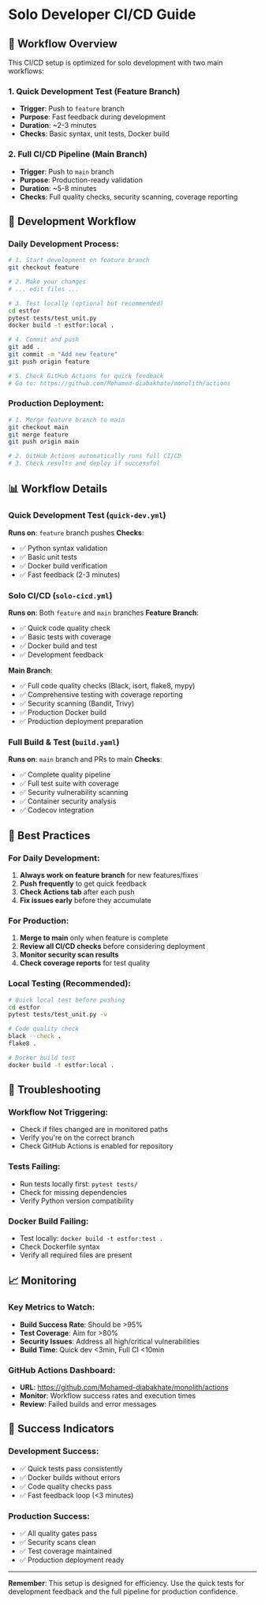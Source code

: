 # Solo Developer CI/CD Guide

## 🎯 Workflow Overview

This CI/CD setup is optimized for solo development with two main workflows:

### 1. **Quick Development Test** (Feature Branch)
- **Trigger**: Push to `feature` branch
- **Purpose**: Fast feedback during development
- **Duration**: ~2-3 minutes
- **Checks**: Basic syntax, unit tests, Docker build

### 2. **Full CI/CD Pipeline** (Main Branch)
- **Trigger**: Push to `main` branch
- **Purpose**: Production-ready validation
- **Duration**: ~5-8 minutes
- **Checks**: Full quality checks, security scanning, coverage reporting

## 🚀 Development Workflow

### Daily Development Process:

```bash
# 1. Start development on feature branch
git checkout feature

# 2. Make your changes
# ... edit files ...

# 3. Test locally (optional but recommended)
cd estfor
pytest tests/test_unit.py
docker build -t estfor:local .

# 4. Commit and push
git add .
git commit -m "Add new feature"
git push origin feature

# 5. Check GitHub Actions for quick feedback
# Go to: https://github.com/Mohamed-diabakhate/monolith/actions
```

### Production Deployment:

```bash
# 1. Merge feature branch to main
git checkout main
git merge feature
git push origin main

# 2. GitHub Actions automatically runs full CI/CD
# 3. Check results and deploy if successful
```

## 📊 Workflow Details

### Quick Development Test (`quick-dev.yml`)
**Runs on**: `feature` branch pushes
**Checks**:
- ✅ Python syntax validation
- ✅ Basic unit tests
- ✅ Docker build verification
- ✅ Fast feedback (2-3 minutes)

### Solo CI/CD (`solo-cicd.yml`)
**Runs on**: Both `feature` and `main` branches
**Feature Branch**:
- ✅ Quick code quality check
- ✅ Basic tests with coverage
- ✅ Docker build and test
- ✅ Development feedback

**Main Branch**:
- ✅ Full code quality checks (Black, isort, flake8, mypy)
- ✅ Comprehensive testing with coverage reporting
- ✅ Security scanning (Bandit, Trivy)
- ✅ Production Docker build
- ✅ Production deployment preparation

### Full Build & Test (`build.yaml`)
**Runs on**: `main` branch and PRs to main
**Checks**:
- ✅ Complete quality pipeline
- ✅ Full test suite with coverage
- ✅ Security vulnerability scanning
- ✅ Container security analysis
- ✅ Codecov integration

## 🎯 Best Practices

### For Daily Development:
1. **Always work on feature branch** for new features/fixes
2. **Push frequently** to get quick feedback
3. **Check Actions tab** after each push
4. **Fix issues early** before they accumulate

### For Production:
1. **Merge to main** only when feature is complete
2. **Review all CI/CD checks** before considering deployment
3. **Monitor security scan results**
4. **Check coverage reports** for test quality

### Local Testing (Recommended):
```bash
# Quick local test before pushing
cd estfor
pytest tests/test_unit.py -v

# Code quality check
black --check .
flake8 .

# Docker build test
docker build -t estfor:local .
```

## 🔧 Troubleshooting

### Workflow Not Triggering:
- Check if files changed are in monitored paths
- Verify you're on the correct branch
- Check GitHub Actions is enabled for repository

### Tests Failing:
- Run tests locally first: `pytest tests/`
- Check for missing dependencies
- Verify Python version compatibility

### Docker Build Failing:
- Test locally: `docker build -t estfor:test .`
- Check Dockerfile syntax
- Verify all required files are present

## 📈 Monitoring

### Key Metrics to Watch:
- **Build Success Rate**: Should be >95%
- **Test Coverage**: Aim for >80%
- **Security Issues**: Address all high/critical vulnerabilities
- **Build Time**: Quick dev <3min, Full CI <10min

### GitHub Actions Dashboard:
- **URL**: https://github.com/Mohamed-diabakhate/monolith/actions
- **Monitor**: Workflow success rates and execution times
- **Review**: Failed builds and error messages

## 🎉 Success Indicators

### Development Success:
- ✅ Quick tests pass consistently
- ✅ Docker builds without errors
- ✅ Code quality checks pass
- ✅ Fast feedback loop (<3 minutes)

### Production Success:
- ✅ All quality gates pass
- ✅ Security scans clean
- ✅ Test coverage maintained
- ✅ Production deployment ready

---

**Remember**: This setup is designed for efficiency. Use the quick tests for development feedback and the full pipeline for production confidence.
